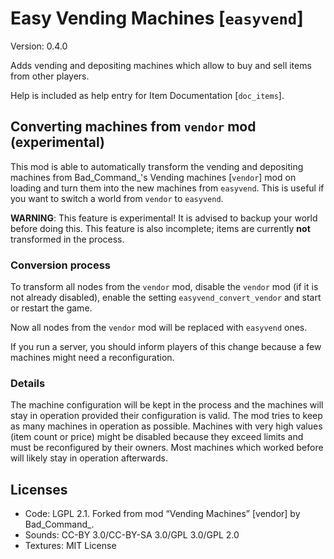 # Easy Vending Machines [`easyvend`]
Version: 0.4.0

Adds vending and depositing machines which allow to buy and sell items from other players.

Help is included as help entry for Item Documentation [`doc_items`].

## Converting machines from `vendor` mod (experimental)
This mod is able to automatically transform the vending and depositing
machines from Bad\_Command_'s Vending machines [`vendor`] mod on loading
and turn them into the new machines from `easyvend`. This is useful if
you want to switch a world from `vendor` to `easyvend`.

**WARNING**: This feature is experimental! It is advised to backup your world
before doing this. This feature is also incomplete; items are currently
**not** transformed in the process.

### Conversion process
To transform all nodes from the `vendor` mod, disable the `vendor` mod (if
it is not already disabled), enable the setting `easyvend_convert_vendor`
and start or restart the game.

Now all nodes from the `vendor` mod will be replaced  with `easyvend` ones.

If you run a server, you should inform players of this change because a few
machines might need a reconfiguration.

### Details
The machine configuration will be kept in the process and the machines will
stay in operation provided their configuration is valid. The mod tries to
keep as many machines in operation as possible. Machines with very high values
(item count or price) might be disabled because they exceed limits and must
be reconfigured by their owners. Most machines which worked before will likely
stay in operation afterwards.

## Licenses
- Code: LGPL 2.1. Forked from mod “Vending Machines” [vendor] by Bad_Command_.
- Sounds: CC-BY 3.0/CC-BY-SA 3.0/GPL 3.0/GPL 2.0
- Textures: MIT License 
